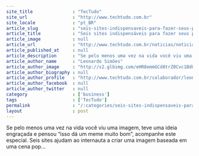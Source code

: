 ```yaml
---
site_title               : "TecTudo"
site_url                 : "http://www.techtudo.com.br"
site_locale              : "pt_BR"
article_slug             : "seis-sites-indispensaveis-para-fazer-seus-proprios-memes-na-internet"
article_title            : "Seis sites indispensáveis para fazer seus próprios memes na Internet"
article_image            : null
article_url              : "http://www.techtudo.com.br/noticias/noticia/2013/09/seis-sites-indispensaveis-para-fazer-seus-proprios-memes-na-internet.html"
article_published_at     : null
article_description      : "Se pelo menos uma vez na vida você viu uma imagem, teve uma ideia engraçada e pensou “isso dá um meme muito bom”, acompanhe este especial. Seis sites ajudam ao internauta a criar uma imagem baseada em uma cena pop..."
article_author_name      : "Leonardo Simões"
article_author_image     : "http://s2.glbimg.com/eHR8emmGCd8trZ0Cvc1BdUUD3Z8=/30x30/s2.glbimg.com/k0KAa60_RxwOWpAZlnlV8FP_fRg=/140x140/s.glbimg.com/po/tt2/f/original/2013/11/12/img_0090.jpg"
article_author_biography : null
article_author_profile   : "http://www.techtudo.com.br/colaborador/leonardo-simoes.html"
article_author_facebook  : null
article_author_twitter   : null
category                 : ['business']
tags                     : ['TecTudo']
permalink                : "/:categories/seis-sites-indispensaveis-para-fazer-seus-proprios-memes-na-internet/"
layout                   : post
---
```


Se pelo menos uma vez na vida você viu uma imagem, teve uma ideia engraçada e pensou “isso dá um meme muito bom”, acompanhe este especial. Seis sites ajudam ao internauta a criar uma imagem baseada em uma cena pop...
